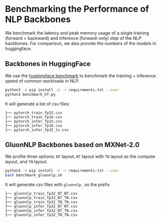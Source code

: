 # Benchmarking the Performance of NLP Backbones

We benchmark the latency and peak memory usage of a single training (forward + backward) and inference (forward-only) step 
of the NLP backbones.
For comparison, we also provide the numbers of the models in huggingface.

## Backbones in HuggingFace

We use the [huggingface benchmark](https://github.com/huggingface/transformers/tree/master/examples/benchmarking) 
to benchmark the training + inference speed of common workloads in NLP. 

```bash
python3 -m pip install -U -r requirements.txt --user
python3 benchmark_hf.py
```

It will generate a list of csv files:

```
├── pytorch_train_fp32.csv
├── pytorch_train_fp16.csv
├── pytorch_infer_fp32.csv
├── pytorch_infer_fp16.csv
├── pytorch_infer_fp32_ts.csv
```

## GluonNLP Backbones based on MXNet-2.0

We profile three options: `NT` layout, `NT` layout with `TN` layout as the compute layout,
and `TN` layout.

```bash
python3 -m pip install -U -r requirements.txt --user
bash benchmark_gluonnlp.sh
```

It will generate csv files with `gluonnlp_` as the prefix
```
├── gluonnlp_train_fp32_NT_NT.csv
├── gluonnlp_train_fp32_NT_TN.csv
├── gluonnlp_train_fp32_TN_TN.csv
├── gluonnlp_infer_fp32_NT_NT.csv
├── gluonnlp_infer_fp32_NT_TN.csv
├── gluonnlp_infer_fp32_TN_TN.csv
```
